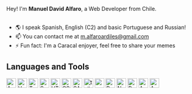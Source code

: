 Hey! I'm <b>Manuel David Alfaro</b>, a Web Developer from Chile.<br><br>

- 🌎 I speak Spanish, English (C2) and basic Portuguese and Russian!
- 📫 You can contact me at m.alfaroardiles@gmail.com
- ⚡ Fun fact: I'm a Caracal enjoyer, feel free to share your memes

## Languages and Tools

<p>
  <img title="Angular" width="25px" src="https://cdn.jsdelivr.net/gh/devicons/devicon@latest/icons/angular/angular-original.svg" alt="Angular" />
  <img title ="Vue.js" width="25px" src="https://cdn.jsdelivr.net/gh/devicons/devicon/icons/vuejs/vuejs-original.svg" alt="Vue"/>
  <img title="TypeScript" width="25px" src="https://cdn.jsdelivr.net/gh/devicons/devicon@latest/icons/typescript/typescript-original.svg" alt="TypeScript" />
  <img title="Spring" width="25px" src="https://cdn.jsdelivr.net/gh/devicons/devicon@latest/icons/spring/spring-original.svg" alt="Spring" />
  <img title="HTML5" width="25px" src="https://cdn.jsdelivr.net/gh/devicons/devicon/icons/html5/html5-original.svg" alt="HTML" />
  <img title="CSS3" width="25px" src="https://cdn.jsdelivr.net/gh/devicons/devicon/icons/css3/css3-original.svg" alt="CSS" />
  <img title="Sass" width="25px" src="https://cdn.jsdelivr.net/gh/devicons/devicon/icons/sass/sass-original.svg" alt="SASS" />
  <img title="TailwindCSS" width="25px" src="https://cdn.jsdelivr.net/gh/devicons/devicon/icons/tailwindcss/tailwindcss-original.svg" alt="tailwind css" />
  <img title="Nextjs" width="25px" src="https://imgur.com/hPofQoP.png" alt="next.js" />
  <img title="React" width="25px" src="https://cdn.jsdelivr.net/gh/devicons/devicon/icons/react/react-original.svg" alt="React" />
  <img title="Node.js" width="25px" src="https://cdn.jsdelivr.net/gh/devicons/devicon/icons/nodejs/nodejs-original.svg" alt="Node" />
  <img title="Python" width="25px" src="https://cdn.jsdelivr.net/gh/devicons/devicon/icons/python/python-original.svg" alt="Python" />
  <img title="Azure" width="25px"  src="https://cdn.jsdelivr.net/gh/devicons/devicon@latest/icons/azure/azure-original-wordmark.svg" alt="Azure"/>
  <img title="AWS"  width="25px" src="https://cdn.jsdelivr.net/gh/devicons/devicon@latest/icons/amazonwebservices/amazonwebservices-plain-wordmark.svg" alt="AWS" />
</p>
